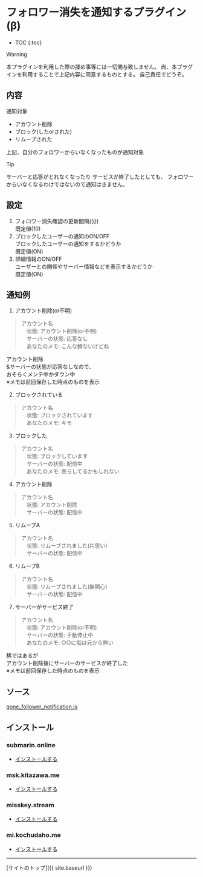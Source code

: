 # フォロワー消失を通知するプラグイン(β)

* TOC
{:toc}

> [!WARNING]
> 本プラグインを利用した際の揉め事等には一切関与致しません。
> 尚、本プラグインを利用することで上記内容に同意するものとする。
> 自己責任でどうぞ。

## 内容
通知対象
- アカウント削除
- ブロック(したorされた)
- リムーブされた

上記、自分のフォロワーからいなくなったものが通知対象

> [!TIP]
> サーバーと応答がとれなくなったり
> サービスが終了したとしても、
> フォロワーからいなくなるわけではないので通知はきません。

## 設定
1. フォロワー消失確認の更新間隔(分)  
既定値(10)  
2. ブロックしたユーザーの通知のON/OFF  
ブロックしたユーザーの通知をするかどうか  
既定値(ON)  
3. 詳細情報のON/OFF  
ユーザーとの関係やサーバー情報などを表示するかどうか  
既定値(ON)

## 通知例

1. アカウント削除(or不明)
> アカウント名  
> 　状態: アカウント削除(or不明)  
> 　サーバーの状態: 応答なし  
> 　あなたのメモ: こんな鯖ないけどね  

アカウント削除  
&サーバーの状態が応答なしなので、  
おそらくメンテ中かダウン中  
※メモは前回保存した時点のものを表示  

2. ブロックされている
> アカウント名  
> 　状態: ブロックされています  
> 　あなたのメモ: キモ  

3. ブロックした
> アカウント名  
> 　状態: ブロックしています  
> 　サーバーの状態: 配信中  
> 　あなたのメモ: 荒らしてるかもしれない  

4. アカウント削除
> アカウント名  
> 　状態: アカウント削除  
> 　サーバーの状態: 配信中  

5. リムーブA
> アカウント名  
> 　状態: リムーブされました(片思い)  
> 　サーバーの状態: 配信中  

6. リムーブB
> アカウント名  
> 　状態: リムーブされました(無関心)  
> 　サーバーの状態: 配信中  

7. サーバーがサービス終了
> アカウント名  
> 　状態: アカウント削除(or不明)  
> 　サーバーの状態: 手動停止中  
> 　あなたのメモ: ○○に垢は元から無い

稀ではあるが  
アカウント削除後にサーバーのサービスが終了した  
※メモは前回保存した時点のものを表示  

## ソース
[gone_follower_notification.is](https://github.com/elysion-pre/MisskeyPlugins/blob/main/src/gone_follower_notification.is)

## インストール

### submarin.online
- [インストールする](https://submarin.online/install-extentions?url=https://elysion-pre.github.io/MisskeyPlugins/json/gone_follower_notification.json&hash=1f80be46706b91e2f959621efb4c5433b18fa3f5f00f45aeba6a4b77157c0118d0093c7329228c81c441bda48f561474cd5259ecc4fcf999e1ea5d5d3eb049e0)

### msk.kitazawa.me
- [インストールする](https://msk.kitazawa.me/install-extentions?url=https://elysion-pre.github.io/MisskeyPlugins/json/gone_follower_notification.json&hash=1f80be46706b91e2f959621efb4c5433b18fa3f5f00f45aeba6a4b77157c0118d0093c7329228c81c441bda48f561474cd5259ecc4fcf999e1ea5d5d3eb049e0)

### misskey.stream
- [インストールする](https://misskey.stream/install-extentions?url=https://elysion-pre.github.io/MisskeyPlugins/json/gone_follower_notification.json&hash=1f80be46706b91e2f959621efb4c5433b18fa3f5f00f45aeba6a4b77157c0118d0093c7329228c81c441bda48f561474cd5259ecc4fcf999e1ea5d5d3eb049e0)

### mi.kochudaho.me
- [インストールする](https://mi.kochudaho.me/install-extentions?url=https://elysion-pre.github.io/MisskeyPlugins/json/gone_follower_notification.json&hash=1f80be46706b91e2f959621efb4c5433b18fa3f5f00f45aeba6a4b77157c0118d0093c7329228c81c441bda48f561474cd5259ecc4fcf999e1ea5d5d3eb049e0)

----

[サイトのトップ]({{ site.baseurl }})
